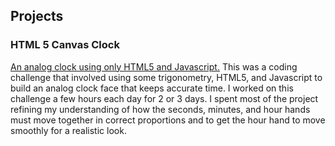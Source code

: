 ## Projects

### HTML 5 Canvas Clock
[An analog clock using only HTML5 and Javascript.](https://dday1231.github.io/ClockFaceChallenge.html)
This was a coding challenge that involved using some trigonometry, HTML5, and Javascript to build an analog clock face that keeps accurate time.
I worked on this challenge a few hours each day for 2 or 3 days. I spent most of the project refining my understanding of how the seconds, minutes, and hour hands must move together in correct proportions and to get the hour hand to move smoothly for a realistic look.
